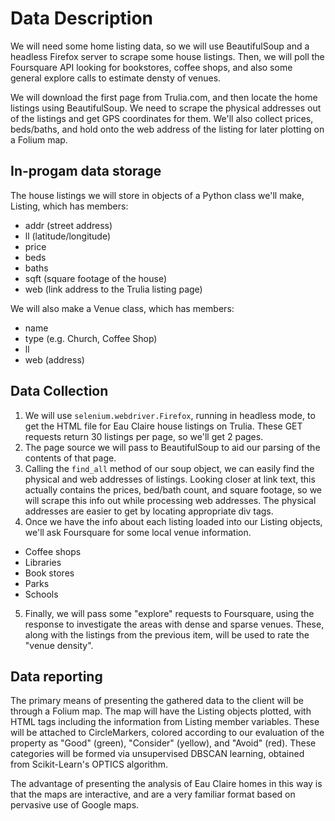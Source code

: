 # Data Description 

We will need some home listing data, so we will use BeautifulSoup and a headless Firefox server to scrape some house listings. Then, we will poll the Foursquare API looking for bookstores, coffee shops, and also some general explore calls to estimate densty of venues. 

We will download the first page from Trulia.com, and then locate the home listings using BeautifulSoup. We need to scrape the physical addresses out of the listings and get GPS coordinates for them. We'll also collect prices, beds/baths, and hold onto the web address of the listing for later plotting on a Folium map. 

## In-progam data storage

The house listings we will store in objects of a Python class we'll make, Listing, which has members:
* addr (street address)
* ll (latitude/longitude) 
* price
* beds
* baths
* sqft (square footage of the house)
* web (link address to the Trulia listing page) 

We will also make a Venue class, which has members:
* name 
* type (e.g. Church, Coffee Shop)
* ll
* web (address) 

## Data Collection 
1. We will use <code>selenium.webdriver.Firefox</code>, running in headless mode, to get the HTML file for Eau Claire house listings on Trulia. These GET requests return 30 listings per page, so we'll get 2 pages. 
2. The page source we will pass to BeautifulSoup to aid our parsing of the contents of that page.
3. Calling the <code>find_all</code> method of our soup object, we can easily find the physical and web addresses of listings. Looking closer at link text, this actually contains the prices, bed/bath count, and square footage, so we will scrape this info out while processing web addresses. The physical addresses are easier to get by locating appropriate div tags.
4. Once we have the info about each listing loaded into our Listing objects, we'll ask Foursquare for some local venue information. 
  * Coffee shops
  * Libraries
  * Book stores
  * Parks
  * Schools
5. Finally, we will pass some "explore" requests to Foursquare, using the response to investigate the areas with dense and sparse venues. These, along with the listings from the previous item,  will be used to rate the "venue density". 

## Data reporting
The primary means of presenting the gathered data to the client will be through a Folium map. The map will have the Listing objects plotted, with HTML tags including the information from Listing member variables. These will be attached to CircleMarkers, colored according to our evaluation of the property as "Good" (green), "Consider" (yellow), and "Avoid" (red). These categories will be formed via unsupervised DBSCAN learning, obtained from Scikit-Learn's OPTICS algorithm. 

The advantage of presenting the analysis of Eau Claire homes in this way is that the maps are interactive, and are a very familiar format based on pervasive use of Google maps. 

